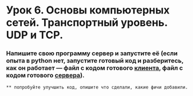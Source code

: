 # Урок 6. Основы компьютерных сетей. Транспортный уровень. UDP и TCP.

### Напишите свою программу сервер и запустите её (если опыта в python нет, запустите готовый код и разберитесь, как он работает — файл с кодом готового [клиента](https://github.com/vitaliyfomin/), файл с кодом готового [сервера](https://github.com/vitaliyfomin/)).


`** попробуйте улучшить код, опишите что сделали, какие фичи добавили.`
